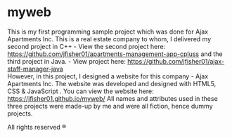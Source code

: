 # myweb
This is my first programming sample project which was done for Ajax Apartments Inc. This is a real estate company to whom, I delivered my second project in C++ - View the second project here: https://github.com/jfisher01/apartments-management-app-cpluss and the third project in Java. - View project here: https://github.com/jfisher01/ajax-staff-manager-java  
However, in this project, I designed a website for this company - Ajax Apartments Inc. The website was developed and designed with HTML5, CSS & JavaScript . You can view the website here:  https://jfisher01.github.io/myweb/
All names and attributes used in these three projects were made-up by me and were all fiction, hence dummy projects. 

All rights reserved ® 
